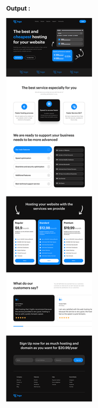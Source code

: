
### Output :

[![Output Image](./output.png)](https://shajahan-tourmaline-meringue-3e8c8b.netlify.app/)

